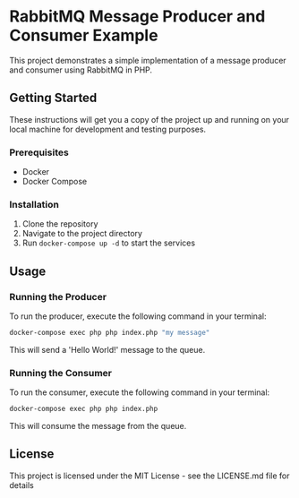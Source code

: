 # RabbitMQ Message Producer and Consumer Example

This project demonstrates a simple implementation of a message producer and consumer using RabbitMQ in PHP.

## Getting Started

These instructions will get you a copy of the project up and running on your local machine for development and testing purposes.

### Prerequisites

- Docker
- Docker Compose

### Installation

1. Clone the repository
2. Navigate to the project directory
3. Run `docker-compose up -d` to start the services

## Usage

### Running the Producer

To run the producer, execute the following command in your terminal:

```bash
docker-compose exec php php index.php "my message"
```

This will send a 'Hello World!' message to the queue.

### Running the Consumer
To run the consumer, execute the following command in your terminal:
```bash
docker-compose exec php php index.php
```

This will consume the message from the queue.

## License
This project is licensed under the MIT License - see the LICENSE.md file for details